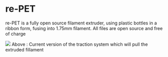 # re-PET

re-PET is a fully open source filament extruder, using plastic bottles in a ribbon form, fusing into 1.75mm filament. All files are open source and free of charge

<image src="https://raw.githubusercontent.com/FaisalAhmed123/re-PET/main/Render%20V1.PNG"></image>
Above : Current version of the traction system which will pull the extruded fillament
